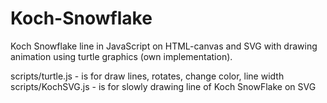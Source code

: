 # Koch-Snowflake
Koch Snowflake line in JavaScript on HTML-canvas and SVG with drawing animation using turtle graphics (own implementation).

scripts/turtle.js - is for draw lines, rotates, change color, line width
scripts/KochSVG.js - is for slowly drawing line of Koch SnowFlake on SVG
